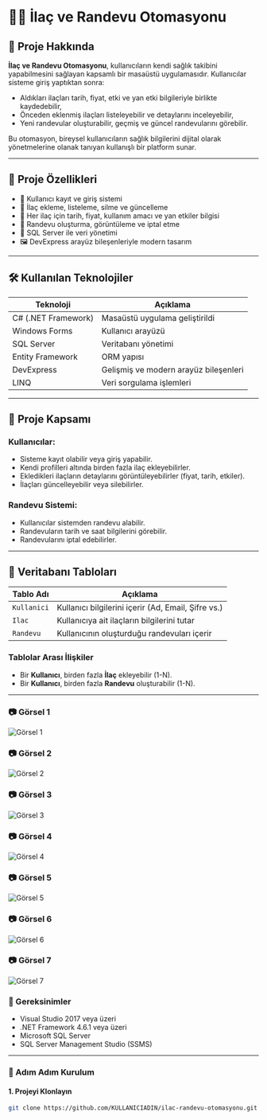 
# 💊📅 İlaç ve Randevu Otomasyonu

## 📘 Proje Hakkında

**İlaç ve Randevu Otomasyonu**, kullanıcıların kendi sağlık takibini yapabilmesini sağlayan kapsamlı bir masaüstü uygulamasıdır. Kullanıcılar sisteme giriş yaptıktan sonra:

- Aldıkları ilaçları tarih, fiyat, etki ve yan etki bilgileriyle birlikte kaydedebilir,
- Önceden eklenmiş ilaçları listeleyebilir ve detaylarını inceleyebilir,
- Yeni randevular oluşturabilir, geçmiş ve güncel randevularını görebilir.

Bu otomasyon, bireysel kullanıcıların sağlık bilgilerini dijital olarak yönetmelerine olanak tanıyan kullanışlı bir platform sunar.

---

## 🎯 Proje Özellikleri

- 🔐 Kullanıcı kayıt ve giriş sistemi
- 💊 İlaç ekleme, listeleme, silme ve güncelleme
- 📄 Her ilaç için tarih, fiyat, kullanım amacı ve yan etkiler bilgisi
- 📅 Randevu oluşturma, görüntüleme ve iptal etme
- 🧠 SQL Server ile veri yönetimi
- 🖼️ DevExpress arayüz bileşenleriyle modern tasarım

---

## 🛠️ Kullanılan Teknolojiler

| Teknoloji            | Açıklama                                     |
|----------------------|----------------------------------------------|
| C# (.NET Framework)  | Masaüstü uygulama geliştirildi               |
| Windows Forms        | Kullanıcı arayüzü                            |
| SQL Server           | Veritabanı yönetimi                          |
| Entity Framework     | ORM yapısı                                   |
| DevExpress           | Gelişmiş ve modern arayüz bileşenleri        |
| LINQ                 | Veri sorgulama işlemleri                     |

---

## 🧭 Proje Kapsamı

### Kullanıcılar:
- Sisteme kayıt olabilir veya giriş yapabilir.
- Kendi profilleri altında birden fazla ilaç ekleyebilirler.
- Ekledikleri ilaçların detaylarını görüntüleyebilirler (fiyat, tarih, etkiler).
- İlaçları güncelleyebilir veya silebilirler.

### Randevu Sistemi:
- Kullanıcılar sistemden randevu alabilir.
- Randevuların tarih ve saat bilgilerini görebilir.
- Randevularını iptal edebilirler.

---

## 🔌 Veritabanı Tabloları

| Tablo Adı   | Açıklama                                          |
|-------------|---------------------------------------------------|
| `Kullanici` | Kullanıcı bilgilerini içerir (Ad, Email, Şifre vs.) |
| `Ilac`      | Kullanıcıya ait ilaçların bilgilerini tutar         |
| `Randevu`   | Kullanıcının oluşturduğu randevuları içerir         |

### Tablolar Arası İlişkiler

- Bir **Kullanıcı**, birden fazla **İlaç** ekleyebilir (1-N).
- Bir **Kullanıcı**, birden fazla **Randevu** oluşturabilir (1-N).

---
### 📷 Görsel 1
![Görsel 1](./images/ekran-goruntusu-2025-04-25-145426.png)

### 📷 Görsel 2
![Görsel 2](./images/ekran-goruntusu-2025-04-25-145500.png)

### 📷 Görsel 3
![Görsel 3](./images/ekran-goruntusu-2025-04-25-150023.png)

### 📷 Görsel 4
![Görsel 4](./images/ekran-goruntusu-2025-04-25-150231.png)

### 📷 Görsel 5
![Görsel 5](./images/ekran-goruntusu-2025-04-25-150458.png)

### 📷 Görsel 6
![Görsel 6](./images/ekran-goruntusu-2025-04-25-150522.png)

### 📷 Görsel 7
![Görsel 7](./images/ekran-goruntusu-2025-04-25-150805.png)



### 📌 Gereksinimler

- Visual Studio 2017 veya üzeri
- .NET Framework 4.6.1 veya üzeri
- Microsoft SQL Server
- SQL Server Management Studio (SSMS)

---

### 🚀 Adım Adım Kurulum

#### 1. Projeyi Klonlayın

```bash
git clone https://github.com/KULLANICIADIN/ilac-randevu-otomasyonu.git
